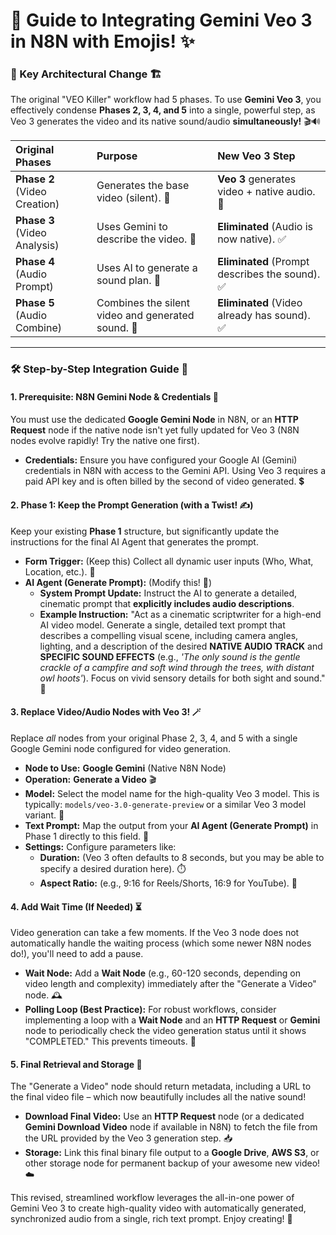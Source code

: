 # 🚀 Guide to Integrating Gemini Veo 3 in N8N with Emojis! ✨

### 🎯 Key Architectural Change 🏗️

The original "VEO Killer" workflow had 5 phases. To use **Gemini Veo 3**, you effectively condense **Phases 2, 3, 4, and 5** into a single, powerful step, as Veo 3 generates the video and its native sound/audio **simultaneously!** 🎬🔊

| Original Phases | Purpose | New Veo 3 Step |
| :--- | :--- | :--- |
| **Phase 2** (Video Creation) | Generates the base video (silent). 🤫 | **Veo 3** generates video + native audio. 🎉 |
| **Phase 3** (Video Analysis) | Uses Gemini to describe the video. 🧐 | **Eliminated** (Audio is now native). ✅ |
| **Phase 4** (Audio Prompt) | Uses AI to generate a sound plan. 🎵 | **Eliminated** (Prompt describes the sound). ✅ |
| **Phase 5** (Audio Combine) | Combines the silent video and generated sound. 🤝 | **Eliminated** (Video already has sound). ✅ |

***

### 🛠️ Step-by-Step Integration Guide 🧭

#### 1. Prerequisite: N8N Gemini Node & Credentials 🔑

You must use the dedicated **Google Gemini Node** in N8N, or an **HTTP Request** node if the native node isn't yet fully updated for Veo 3 (N8N nodes evolve rapidly! Try the native one first).

* **Credentials:** Ensure you have configured your Google AI (Gemini) credentials in N8N with access to the Gemini API. Using Veo 3 requires a paid API key and is often billed by the second of video generated. 💲

#### 2. Phase 1: Keep the Prompt Generation (with a Twist! ✍️)

Keep your existing **Phase 1** structure, but significantly update the instructions for the final AI Agent that generates the prompt.

* **Form Trigger:** (Keep this) Collect all dynamic user inputs (Who, What, Location, etc.). 📝
* **AI Agent (Generate Prompt):** (Modify this! 🧠)
    * **System Prompt Update:** Instruct the AI to generate a detailed, cinematic prompt that **explicitly includes audio descriptions**.
    * **Example Instruction:** "Act as a cinematic scriptwriter for a high-end AI video model. Generate a single, detailed text prompt that describes a compelling visual scene, including camera angles, lighting, and a description of the desired **NATIVE AUDIO TRACK** and **SPECIFIC SOUND EFFECTS** (e.g., *'The only sound is the gentle crackle of a campfire and soft wind through the trees, with distant owl hoots'*). Focus on vivid sensory details for both sight and sound." 🌟

#### 3. Replace Video/Audio Nodes with Veo 3! 🪄

Replace *all* nodes from your original Phase 2, 3, 4, and 5 with a single Google Gemini node configured for video generation.

* **Node to Use:** **Google Gemini** (Native N8N Node)
* **Operation:** **Generate a Video** 🎬
* **Model:** Select the model name for the high-quality Veo 3 model. This is typically: `models/veo-3.0-generate-preview` or a similar Veo 3 model variant. 🎯
* **Text Prompt:** Map the output from your **AI Agent (Generate Prompt)** in Phase 1 directly to this field. 🔗
* **Settings:** Configure parameters like:
    * **Duration:** (Veo 3 often defaults to 8 seconds, but you may be able to specify a desired duration here). ⏱️
    * **Aspect Ratio:** (e.g., 9:16 for Reels/Shorts, 16:9 for YouTube). 📏

#### 4. Add Wait Time (If Needed) ⏳

Video generation can take a few moments. If the Veo 3 node does not automatically handle the waiting process (which some newer N8N nodes do!), you'll need to add a pause.

* **Wait Node:** Add a **Wait Node** (e.g., 60-120 seconds, depending on video length and complexity) immediately after the "Generate a Video" node. 🕰️
* **Polling Loop (Best Practice):** For robust workflows, consider implementing a loop with a **Wait Node** and an **HTTP Request** or **Gemini** node to periodically check the video generation status until it shows "COMPLETED." This prevents timeouts. 🔄

#### 5. Final Retrieval and Storage 💾

The "Generate a Video" node should return metadata, including a URL to the final video file – which now beautifully includes all the native sound!

* **Download Final Video:** Use an **HTTP Request** node (or a dedicated **Gemini Download Video** node if available in N8N) to fetch the file from the URL provided by the Veo 3 generation step. 📥
* **Storage:** Link this final binary file output to a **Google Drive**, **AWS S3**, or other storage node for permanent backup of your awesome new video! ☁️

This revised, streamlined workflow leverages the all-in-one power of Gemini Veo 3 to create high-quality video with automatically generated, synchronized audio from a single, rich text prompt. Enjoy creating! 🎉